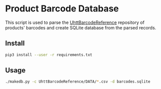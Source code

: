 # Product Barcode Database

This script is used to parse the [UhttBarcodeReference](https://github.com/papyrussolution/UhttBarcodeReference) repository of products' barcodes and create SQLite database from the parsed records.

## Install

```bash
pip3 install --user -r requirements.txt
```

## Usage

```bash
./makedb.py -c UhttBarcodeReference/DATA/*.csv -d barcodes.sqlite
```

